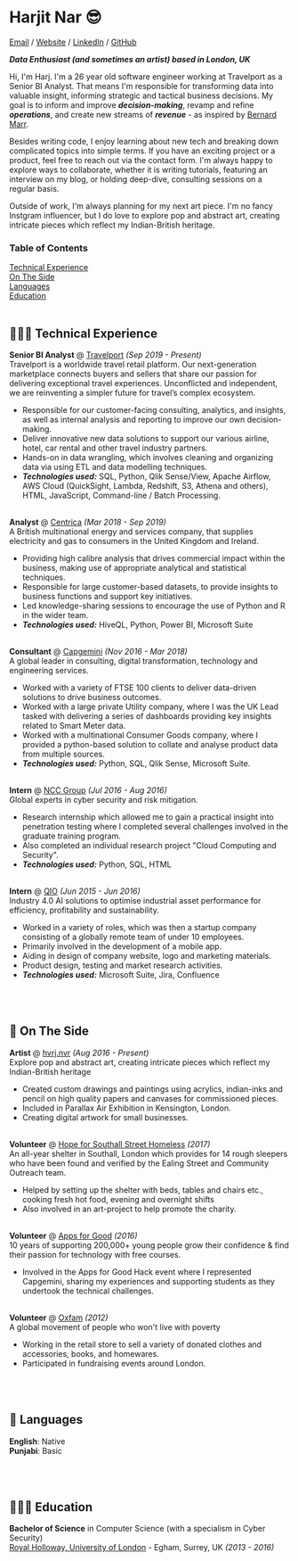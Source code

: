 # Harjit Nar 😎
[Email](mailto:harjnar@gmail.com) / [Website](https://harjitnar.com/) / [LinkedIn](https://www.linkedin.com/in/har05/) / [GitHub](https://github.com/harj05/)<br>

**_Data Enthusiast (and sometimes an artist) based in London, UK_**<br>

Hi, I'm Harj. I'm a 26 year old software engineer working at Travelport as a Senior BI Analyst. That means I'm responsible for transforming data into valuable insight, informing strategic and tactical business decisions. My goal is to inform and improve **_decision-making_**, revamp and refine **_operations_**, and create new streams of **_revenue_** - as inspired by [Bernard Marr](https://bernardmarr.com/).

Besides writing code, I enjoy learning about new tech and breaking down complicated topics into simple terms. If you have an exciting project or a product, feel free to reach out via the contact form. I'm always happy to explore ways to collaborate, whether it is writing tutorials, featuring an interview on my blog, or holding deep-dive, consulting sessions on a regular basis.

Outside of work, I'm always planning for my next art piece. I'm no fancy Instgram influencer, but I do love to explore pop and abstract art, creating intricate pieces which reflect my Indian-British heritage.

### Table of Contents  
[Technical Experience](#technicalExperience) <br>
[On The Side](#OnTheSide) <br>
[Languages](#Languages) <br>
[Education](#Education) <br>
<br>

<a name="technicalExperience"/>

## 👩🏼‍💻 Technical Experience

**Senior BI Analyst** @ [Travelport](https://travelport.com) _(Sep 2019 - Present)_ <br>
Travelport is a worldwide travel retail platform. Our next-generation marketplace connects buyers and sellers that share our passion for delivering exceptional travel experiences. Unconflicted and independent, we are reinventing a simpler future for travel’s complex ecosystem.
  - Responsible for our customer-facing consulting, analytics, and insights, as well as internal analysis and reporting to improve our own decision-making.
  - Deliver innovative new data solutions to support our various airline, hotel, car rental and other travel industry partners.
  - Hands-on in data wrangling, which involves cleaning and organizing data via using ETL and data modelling techniques.
  - **_Technologies used:_** SQL, Python, Qlik Sense/View, Apache Airflow, AWS Cloud (QuickSight, Lambda, Redshift, S3, Athena and others), HTML, JavaScript, Command-line / Batch Processing.
<br><br>

**Analyst** @ [Centrica](http://centrica.com/) _(Mar 2018 - Sep 2019)_ <br>
A British multinational energy and services company, that supplies electricity and gas to consumers in the United Kingdom and Ireland.
  - Providing high calibre analysis that drives commercial impact within the business, making use of appropriate analytical and statistical techniques.
  - Responsible for large customer-based datasets, to provide insights to business functions and support key initiatives. 
  - Led knowledge-sharing sessions to encourage the use of Python and R in the wider team. 
  - **_Technologies used:_** HiveQL, Python, Power BI, Microsoft Suite
    <br><br>

**Consultant** @ [Capgemini](https://www.capgemini.com) _(Nov 2016 - Mar 2018)_ <br>
A global leader in consulting, digital transformation, technology and engineering services.
  - Worked with a variety of FTSE 100 clients to deliver data-driven solutions to drive business outcomes. 
  - Worked with a large private Utility company, where I was the UK Lead tasked with delivering a series of dashboards providing key insights related to Smart Meter data. 
  - Worked with a multinational Consumer Goods company, where I provided a python-based solution to collate and analyse product data from multiple sources.
  - **_Technologies used:_** Python, SQL, Qlik Sense, Microsoft Suite. 
  <br><br>
  
**Intern** @ [NCC Group](https://qio.ai/) _(Jul 2016 - Aug 2016)_ <br>
Global experts in cyber security and risk mitigation.
  - Research internship which allowed me to gain a practical insight into penetration testing where I completed several challenges involved in the graduate training program.
  - Also completed an individual research project "Cloud Computing and Security".
  - **_Technologies used:_** Python, SQL, HTML
  <br><br>    
  
**Intern** @ [QIO](https://qio.ai/) _(Jun 2015 - Jun 2016)_ <br>
Industry 4.0 AI solutions to optimise industrial asset performance for efficiency, profitability and sustainability.
  - Worked in a variety of roles, which was then a startup company consisting of a globally remote team of under 10 employees. 
  - Primarily involved in the development of a mobile app.
  - Aiding in design of company website, logo and marketing materials.
  - Product design, testing and market research activities.
  - **_Technologies used:_** Microsoft Suite, Jira, Confluence
  <br><br>
  <br><br>

<a name="OnTheSide"/>

## 📌 On The Side

**Artist** @ [hvrj.nvr](https://www.instagram.com/hvrj.nvr/) _(Aug 2016 - Present)_<br>
Explore pop and abstract art, creating intricate pieces which reflect my Indian-British heritage
  - Created custom drawings and paintings using acrylics, indian-inks and pencil on high quality papers and canvases for commissioned pieces. 
  - Included in Parallax Air Exhibition in Kensington, London.
  - Creating digital artwork for small businesses.
  <br><br>

**Volunteer** @ [Hope for Southall Street Homeless](http://www.hssh.org.uk/) _(2017)_<br>
An all-year shelter in Southall, London which provides for 14 rough sleepers who have been found and verified by the Ealing Street and Community Outreach team.
  - Helped by setting up the shelter with beds, tables and chairs etc., cooking fresh hot food, evening and overnight shifts
  - Also involved in an art-project to help promote the charity.
  <br><br>

**Volunteer** @ [Apps for Good](https://www.appsforgood.org/) _(2016)_<br>
10 years of supporting 200,000+ young people grow their confidence & find their passion for technology with free courses.
  - Involved in the Apps for Good Hack event where I represented Capgemini, sharing my experiences and supporting students as they undertook the technical challenges.
  <br><br>
  
**Volunteer** @ [Oxfam](https://www.oxfam.org.uk/) _(2012)_ <br>
A global movement of people who won't live with poverty
  - Working in the retail store to sell a variety of donated clothes and accessories, books, and homewares.
  - Participated in fundraising events around London. 
  <br><br>
  <br><br>

<a name="Languages"/>

## 💬 Languages

**English**: Native <br>
**Punjabi**: Basic
<br><br>
<br><br>
<a name="Education"/>

## 👩🏼‍🎓 Education

**Bachelor of Science** in Computer Science (with a specialism in Cyber Security) <br>
[Royal Holloway, University of London](https://www.royalholloway.ac.uk/) - Egham, Surrey, UK _(2013 - 2016)_

